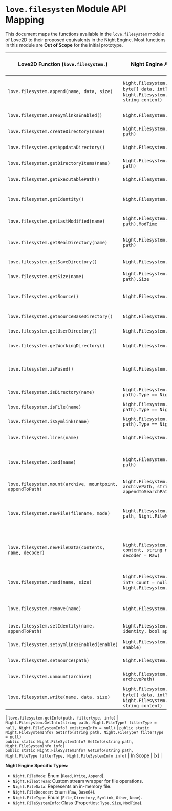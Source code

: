 # `love.filesystem` Module API Mapping

This document maps the functions available in the `love.filesystem` module of Love2D to their proposed equivalents in the Night Engine. Most functions in this module are **Out of Scope** for the initial prototype.

| Love2D Function (`love.filesystem.`) | Night Engine API (`Night.Filesystem.`) | Notes / C# Signature Idea | Status (Prototype Scope) | Done |
|--------------------------------------|----------------------------------------|---------------------------|--------------------------|------|
| `love.filesystem.append(name, data, size)` | `Night.Filesystem.Append(string path, byte[] data, int? size = null)` or `Night.Filesystem.AppendText(string path, string content)` | `public static bool Append(string path, byte[] data, int? size = null)` <br> `public static bool AppendText(string path, string content)` | Out of Scope | [ ] |
| `love.filesystem.areSymlinksEnabled()` | `Night.Filesystem.AreSymlinksEnabled()` | `public static bool AreSymlinksEnabled()` | Out of Scope | [ ] |
| `love.filesystem.createDirectory(name)` | `Night.Filesystem.CreateDirectory(string path)` | `public static bool CreateDirectory(string path)` | Out of Scope | [ ] |
| `love.filesystem.getAppdataDirectory()` | `Night.Filesystem.GetAppDataDirectory()` | `public static string GetAppDataDirectory()` | Out of Scope | [ ] |
| `love.filesystem.getDirectoryItems(name)` | `Night.Filesystem.GetDirectoryItems(string path)` | `public static string[] GetDirectoryItems(string path)` | Out of Scope | [ ] |
| `love.filesystem.getExecutablePath()` | `Night.Filesystem.GetExecutablePath()` | `public static string GetExecutablePath()` | Out of Scope | [ ] |
| `love.filesystem.getIdentity()`     | `Night.Filesystem.GetIdentity()`   | `public static string GetIdentity()` <br> Gets the save directory identity. | Out of Scope | [ ] |
| `love.filesystem.getLastModified(name)` | `Night.Filesystem.GetInfo(string path).ModTime` | `public static DateTime GetLastModifiedTime(string path)` (or long timestamp) | Superseded by GetInfo | [x] |
| `love.filesystem.getRealDirectory(name)` | `Night.Filesystem.GetRealDirectory(string path)` | `public static string GetRealDirectory(string path)` <br> Resolves symlinks. | Out of Scope | [ ] |
| `love.filesystem.getSaveDirectory()` | `Night.Filesystem.GetSaveDirectory()` | `public static string GetSaveDirectory()` | Out of Scope | [ ] |
| `love.filesystem.getSize(name)`     | `Night.Filesystem.GetInfo(string path).Size` | `public static long GetFileSize(string path)` | Superseded by GetInfo | [x] |
| `love.filesystem.getSource()`       | `Night.Filesystem.GetSourcePath()` | `public static string GetSourcePath()` <br> Path to the game's source (.love file or directory). | Out of Scope | [ ] |
| `love.filesystem.getSourceBaseDirectory()` | `Night.Filesystem.GetSourceBaseDirectory()` | `public static string GetSourceBaseDirectory()` | Out of Scope | [ ] |
| `love.filesystem.getUserDirectory()` | `Night.Filesystem.GetUserDirectory()` | `public static string GetUserDirectory()` | Out of Scope | [ ] |
| `love.filesystem.getWorkingDirectory()` | `Night.Filesystem.GetWorkingDirectory()` | `public static string GetWorkingDirectory()` | Out of Scope | [ ] |
| `love.filesystem.isFused()`         | `Night.Filesystem.IsFused()`       | `public static bool IsFused()` <br> True if game is a .love file and merged with interpreter. | Out of Scope | [ ] |
| `love.filesystem.isDirectory(name)` | `Night.Filesystem.GetInfo(string path).Type == Night.FileType.Directory` | `public static bool IsDirectory(string path)` | Superseded by GetInfo | [x] |
| `love.filesystem.isFile(name)`      | `Night.Filesystem.GetInfo(string path).Type == Night.FileType.File` | `public static bool IsFile(string path)` | Superseded by GetInfo | [x] |
| `love.filesystem.isSymlink(name)`   | `Night.Filesystem.GetInfo(string path).Type == Night.FileType.Symlink` | `public static bool IsSymlink(string path)` | Superseded by GetInfo | [x] |
| `love.filesystem.lines(name)`       | `Night.Filesystem.ReadLines(string path)` | `public static IEnumerable<string> ReadLines(string path)` | Out of Scope | [ ] |
| `love.filesystem.load(name)`        | `Night.Filesystem.LoadLuaScript(string path)` | `public static Action LoadLuaScript(string path)` <br> Loads and runs a Lua file. Night Engine might not support this directly. | Out of Scope | [ ] |
| `love.filesystem.mount(archive, mountpoint, appendToPath)` | `Night.Filesystem.Mount(string archivePath, string mountPoint, bool appendToSearchPath = false)` | `public static bool Mount(...)` | Out of Scope | [ ] |
| `love.filesystem.newFile(filename, mode)` | `Night.Filesystem.NewFileStream(string path, Night.FileMode mode = Read)` | `public static Night.FileStream NewFileStream(...)` <br> `FileMode` enum: `Read`, `Write`, `Append`. `FileStream` would be a custom stream wrapper. | Out of Scope | [ ] |
| `love.filesystem.newFileData(contents, name, decoder)` | `Night.Filesystem.NewFileData(byte[] content, string name, Night.FileDecoder decoder = Raw)` | `public static Night.FileData NewFileData(...)` <br> `FileDecoder` enum: `Raw`, `Base64`. `FileData` is an in-memory file. | Out of Scope | [ ] |
| `love.filesystem.read(name, size)`  | `Night.Filesystem.ReadBytes(string path, int? count = null)` or `Night.Filesystem.ReadText(string path)` | `public static byte[]? ReadBytes(string path, int? count = null)` <br> `public static string? ReadText(string path)` | Out of Scope | [ ] |
| `love.filesystem.remove(name)`      | `Night.Filesystem.Remove(string path)` | `public static bool Remove(string path)` <br> Removes file or empty directory. | Out of Scope | [ ] |
| `love.filesystem.setIdentity(name, appendToPath)` | `Night.Filesystem.SetIdentity(string identity, bool appendToPath = false)` | `public static void SetIdentity(...)` | Out of Scope | [ ] |
| `love.filesystem.setSymlinksEnabled(enable)` | `Night.Filesystem.SetSymlinksEnabled(bool enable)` | `public static void SetSymlinksEnabled(bool enable)` | Out of Scope | [ ] |
| `love.filesystem.setSource(path)`   | `Night.Filesystem.SetSource(string path)` | `public static void SetSource(string path)` | Out of Scope | [ ] |
| `love.filesystem.unmount(archive)`  | `Night.Filesystem.Unmount(string archivePath)` | `public static bool Unmount(string archivePath)` | Out of Scope | [ ] |
| `love.filesystem.write(name, data, size)` | `Night.Filesystem.WriteBytes(string path, byte[] data, int? size = null)` or `Night.Filesystem.WriteText(string path, string content)` | `public static bool WriteBytes(...)` <br> `public static bool WriteText(...)` | Out of Scope | [ ] |

| `love.filesystem.getInfo(path, filtertype, info)` | `Night.Filesystem.GetInfo(string path, Night.FileType? filterType = null, Night.FileSystemInfo? existingInfo = null)` | `public static Night.FileSystemInfo? GetInfo(string path, Night.FileType? filterType = null)` <br> `public static Night.FileSystemInfo? GetInfo(string path, Night.FileSystemInfo info)` <br> `public static Night.FileSystemInfo? GetInfo(string path, Night.FileType filterType, Night.FileSystemInfo info)` | In Scope | [x] |

**Night Engine Specific Types:**
*   `Night.FileMode`: Enum (`Read`, `Write`, `Append`).
*   `Night.FileStream`: Custom stream wrapper for file operations.
*   `Night.FileData`: Represents an in-memory file.
*   `Night.FileDecoder`: Enum (`Raw`, `Base64`).
*   `Night.FileType`: Enum (`File`, `Directory`, `Symlink`, `Other`, `None`).
*   `Night.FileSystemInfo`: Class (Properties: `Type`, `Size`, `ModTime`).
